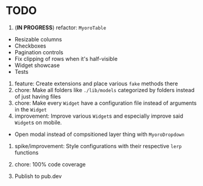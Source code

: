 # TODO

1. (**IN PROGRESS**) refactor: `MyoroTable`

- Resizable columns
- Checkboxes
- Pagination controls
- Fix clipping of rows when it's half-visible
- Widget showcase
- Tests

1. feature: Create extensions and place various `fake` methods there
1. chore: Make all folders like `./lib/models` categorized by folders instead of just having files
1. chore: Make every `Widget` have a configuration file instead of arguments in the `Widget`
1. improvement: Improve various `Widget`s and especially improve said `Widget`s on mobile.

- Open modal instead of compsitioned layer thing with `MyoroDropdown`

1. spike/improvement: Style configurations with their respective `lerp` functions

1. chore: 100% code coverage
1. Publish to pub.dev
